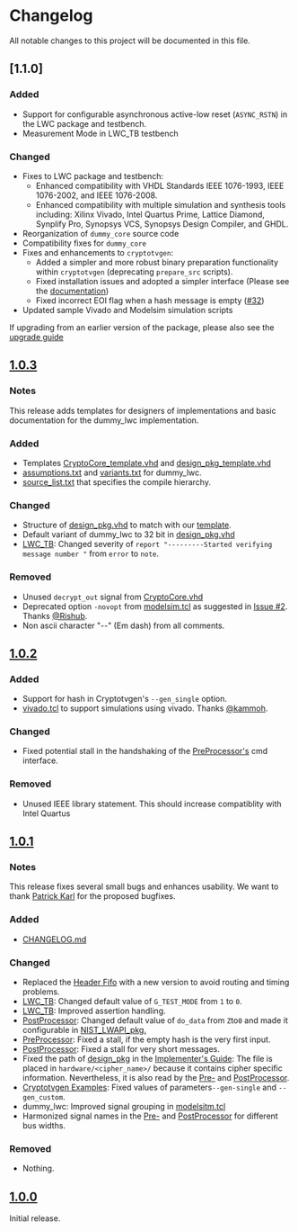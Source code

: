 # Changelog

All notable changes to this project will be documented in this file.

## [1.1.0]
### Added
- Support for configurable asynchronous active-low reset (`ASYNC_RSTN`) in the LWC package and testbench.
- Measurement Mode in LWC_TB testbench

### Changed
- Fixes to LWC package and testbench:
  - Enhanced compatibility with VHDL Standards IEEE 1076-1993, IEEE 1076-2002, and IEEE 1076-2008.
  - Enhanced compatibility with multiple simulation and synthesis tools including: Xilinx Vivado, Intel Quartus Prime, Lattice Diamond, Synplify Pro, Synopsys VCS, Synopsys Design Compiler, and GHDL.
- Reorganization of `dummy_core` source code
- Compatibility fixes for `dummy_core`
- Fixes and enhancements to `cryptotvgen`:
  - Added a simpler and more robust binary preparation functionality within `cryptotvgen` (deprecating `prepare_src` scripts).
  - Fixed installation issues and adopted a simpler interface (Please see the [documentation](software/cryptotvgen/README.md))
  - Fixed incorrect EOI flag when a hash message is empty ([#32](https://github.com/GMUCERG/LWC/pull/33))
- Updated sample Vivado and Modelsim simulation scripts

If upgrading from an earlier version of the package, please also see the [upgrade guide](UPGRADE_GUIDE.md)

## [1.0.3]
### Notes
This release adds templates for designers of implementations and basic documentation for the dummy_lwc implementation.

### Added
- Templates [CryptoCore_template.vhd](hardware/CryptoCore_template.vhd) and [design_pkg_template.vhd](hardware/design_pkg_template.vhd)
- [assumptions.txt](hardware/dummy_lwc/docs/assumptions.txt) and [variants.txt](hardware/dummy_lwc/docs/variants.txt) for dummy_lwc.
- [source_list.txt](hardware/dummy_lwc/src_rtl/source_list.txt) that specifies the compile hierarchy.

### Changed
- Structure of [design_pkg.vhd](hardware/dummy_lwc/src_rtl/design_pkg.vhd) to match with our [template](hardware/CryptoCore_template.vhd).
- Default variant of dummy_lwc to 32 bit in [design_pkg.vhd](hardware/dummy_lwc/src_rtl/design_pkg.vhd)
- [LWC_TB](hardware/LWCsrc/LWC_TB.vhd): Changed severity of `report "---------Started verifying message number "` from `error` to `note`.

### Removed
- Unused `decrypt_out` signal from [CryptoCore.vhd](hardware/dummy_lwc/src_rtl/CryptoCore.vhd)
- Deprecated option `-novopt` from [modelsim.tcl](dummy_lwc/scripts/modelsim.tcl) as suggested in [Issue #2](https://github.com/GMUCERG/LWC/issues/2). Thanks [@Rishub](https://github.com/shrub77).
- Non ascii character "--" (Em dash) from all comments.

## [1.0.2]
### Added
- Support for hash in Cryptotvgen's `--gen_single` option.
- [vivado.tcl](hardware/dummy_lwc/scripts/vivado.tcl) to support simulations using vivado. Thanks [@kammoh](https://github.com/kammoh).

### Changed
- Fixed potential stall in the handshaking of the [PreProcessor's](hardware/LWCsrc/PreProcessor.vhd) cmd interface.

### Removed
- Unused IEEE library statement. This should increase compatiblity with Intel Quartus

## [1.0.1]
### Notes
This release fixes several small bugs and enhances usability.
We want to thank [Patrick Karl]() for the proposed bugfixes.
### Added

- [CHANGELOG.md](CHANGELOG.md)
### Changed

- Replaced the [Header Fifo](hardware/LWCsrc/fwft_fifo.vhd) with a new version to avoid routing and timing problems.
- [LWC_TB](hardware/LWCsrc/LWC_TB.vhd): Changed default value of `G_TEST_MODE` from `1` to `0`.
- [LWC_TB](hardware/LWCsrc/LWC_TB.vhd): Improved assertion handling.
- [PostProcessor](hardware/LWCsrc/PostProcessor.vhd): Changed default value of `do_data` from `Z`to`0` and made it configurable in [NIST_LWAPI_pkg.](hardware/LWCsrc/NIST_LWAPI_pkg.vhd)
- [PreProcessor](hardware/LWCsrc/PreProcessor.vhd): Fixed a stall, if the empty hash is the very first input.
- [PostProcessor](hardware/LWCsrc/PostProcessor.vhd): Fixed a stall for very short messages.
- Fixed the path of [design_pkg](hardware/dummy_lwc/src_rtl/design_pkg.vhd) in the [Implementer's Guide][guide]:
The file is placed in `hardware/<cipher_name>/` because it contains cipher specific information.
Nevertheless, it is also read by the [Pre-](hardware/LWCsrc/PreProcessor.vhd) and [PostProcessor](hardware/LWCsrc/PostProcessor.vhd).
- [Cryptotvgen Examples](software/cryptotvgen/examples/): Fixed values of parameters`--gen-single` and `--gen_custom`.
- dummy_lwc: Improved signal grouping in [modelsitm.tcl](hardware/dummy_lwc/scripts/modelsim.tcl)
- Harmonized signal names in the [Pre-](hardware/LWCsrc/PreProcessor.vhd) and [PostProcessor](hardware/LWCsrc/PostProcessor.vhd) for different bus widths.

### Removed
- Nothing.

## [1.0.0] 
Initial release.
  
[unreleased]: https://github.com/GMUCERG/LWC/compare/v1.0.3...HEAD
[1.0.3]: https://github.com/GMUCERG/LWC/compare/v1.0.2...v1.0.3
[1.0.2]: https://github.com/GMUCERG/LWC/compare/v1.0.1...v1.0.2
[1.0.1]: https://github.com/GMUCERG/LWC/compare/v1.0.0...v1.0.1
[1.0.0]: https://github.com/GMUCERG/LWC/releases/tag/v1.0.0

[guide]: https://cryptography.gmu.edu/athena/LWC/LWC_HW_Implementers_Guide.pdf
